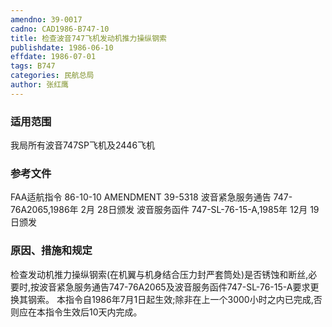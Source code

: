 ```yaml
---
amendno: 39-0017
cadno: CAD1986-B747-10
title: 检查波音747飞机发动机推力操纵钢索
publishdate: 1986-06-10
effdate: 1986-07-01
tags: B747
categories: 民航总局
author: 张红鹰
---
```


### 适用范围 
我局所有波音747SP飞机及2446飞机

### 参考文件
FAA适航指令 86-10-10 AMENDMENT 39-5318 
波音紧急服务通告 747-76A2065,1986年 2月 28日颁发
波音服务函件 747-SL-76-15-A,1985年 12月 19日颁发

### 原因、措施和规定 
检查发动机推力操纵钢索(在机翼与机身结合压力封严套筒处)是否锈蚀和断丝,必要时,按波音紧急服务通告747-76A2065及波音服务函件747-SL-76-15-A要求更换其钢索。 
本指令自1986年7月1日起生效;除非在上一个3000小时之内已完成,否则应在本指令生效后10天内完成。
